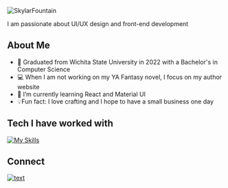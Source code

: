 ![SkylarFountain](https://github.com/skylarnfountain/skylarnfountain/assets/68071141/95c4090d-dbe1-448a-8985-63115b738b5e)

I am passionate about UI/UX design and front-end development

## About Me
- 🏫 Graduated from Wichita State University in 2022 with a Bachelor's in Computer Science
- 💻 When I am not working on my YA Fantasy novel, I focus on my author website
- 🌱 I’m currently learning React and Material UI
- 💡Fun fact: I love crafting and I hope to have a small business one day

## Tech I have worked with
[![My Skills](https://skillicons.dev/icons?i=ts,js,html,css,aws,babel,cs,cpp,dotnet,git,github,react,materialui,mysql,nodejs,npm,powershell,postman,py,sass,vscode,wordpress,yarn)](https://skillicons.dev)

## Connect
[![text](https://img.shields.io/badge/LinkedIn-0077B5?style=for-the-badge&logo=linkedin&logoColor=white)](https://www.linkedin.com/in/skylar-fountain-104270148/)
